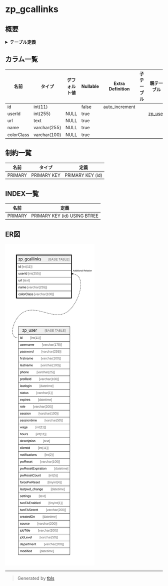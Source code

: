 # zp_gcallinks

## 概要

<details>
<summary><strong>テーブル定義</strong></summary>

```sql
CREATE TABLE `zp_gcallinks` (
  `id` int(11) NOT NULL AUTO_INCREMENT,
  `userId` int(255) DEFAULT NULL,
  `url` text DEFAULT NULL,
  `name` varchar(255) DEFAULT NULL,
  `colorClass` varchar(100) DEFAULT NULL,
  PRIMARY KEY (`id`)
) ENGINE=InnoDB DEFAULT CHARSET=utf8mb4 COLLATE=utf8mb4_unicode_ci
```

</details>

## カラム一覧

| 名前         | タイプ          | デフォルト値       | Nullable | Extra Definition | 子テーブル      | 親テーブル                 | コメント     |
| ---------- | ------------ | ------------ | -------- | ---------------- | ---------- | --------------------- | -------- |
| id         | int(11)      |              | false    | auto_increment   |            |                       |          |
| userId     | int(255)     | NULL         | true     |                  |            | [zp_user](zp_user.md) |          |
| url        | text         | NULL         | true     |                  |            |                       |          |
| name       | varchar(255) | NULL         | true     |                  |            |                       |          |
| colorClass | varchar(100) | NULL         | true     |                  |            |                       |          |

## 制約一覧

| 名前      | タイプ         | 定義               |
| ------- | ----------- | ---------------- |
| PRIMARY | PRIMARY KEY | PRIMARY KEY (id) |

## INDEX一覧

| 名前      | 定義                           |
| ------- | ---------------------------- |
| PRIMARY | PRIMARY KEY (id) USING BTREE |

## ER図

![er](zp_gcallinks.svg)

---

> Generated by [tbls](https://github.com/k1LoW/tbls)

